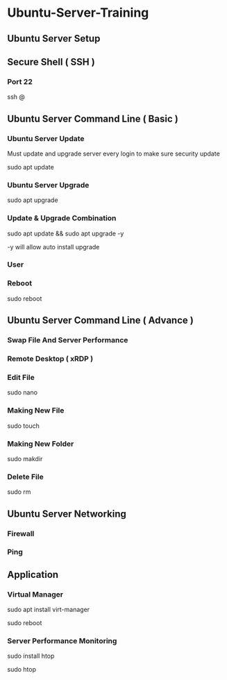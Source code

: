 # Ubuntu-Server-Training

## Ubuntu Server Setup

## Secure Shell ( SSH )

### Port 22

ssh <username>@<ip address>

## Ubuntu Server Command Line ( Basic )

### Ubuntu Server Update

Must update and upgrade server every login to make sure security update

sudo apt update

### Ubuntu Server Upgrade
sudo apt upgrade

### Update & Upgrade Combination
sudo apt update && sudo apt upgrade -y

-y will allow auto install upgrade

### User

### Reboot

sudo reboot

## Ubuntu Server Command Line ( Advance )

### Swap File And Server Performance

### Remote Desktop ( xRDP )

### Edit File

sudo nano <filename>

### Making New File

sudo touch <file name>

### Making New Folder

sudo makdir <folder name>

### Delete File

sudo rm <file name>


## Ubuntu Server Networking

### Firewall

### Ping


## Application

### Virtual Manager

sudo apt install virt-manager

sudo reboot

### Server Performance Monitoring

sudo install htop

sudo htop


